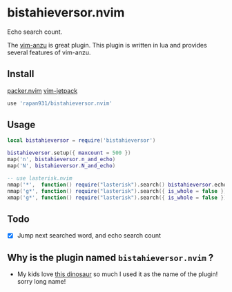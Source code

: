 # bistahieversor.nvim
Echo search count.

The [vim-anzu](https://github.com/osyo-manga/vim-anzu) is great plugin. This plugin is written in lua and provides several features of vim-anzu.

## Install

[packer.nvim](https://github.com/wbthomason/packer.nvim)
[vim-jetpack](https://github.com/tani/vim-jetpack)

```lua
use 'rapan931/bistahieversor.nvim'
```

## Usage

```lua
local bistahieversor = require('bistahieversor')

bistahieversor.setup({ maxcount = 500 })
map('n', bistahieversor.n_and_echo)
map('N', bistahieversor.N_and_echo)

-- use lasterisk.nvim
nmap('*',  function() require("lasterisk").search() bistahieversor.echo() end)
nmap('g*', function() require("lasterisk").search({ is_whole = false }) bistahieversor.echo() end)
xmap('g*', function() require("lasterisk").search({ is_whole = false }) bistahieversor.echo() end)
```
## Todo

- [x] Jump next searched word, and echo search count

## Why is the plugin named `bistahieversor.nvim` ?

- My kids love [this dinosaur](https://en.wikipedia.org/wiki/Bistahieversor) so much I used it as the name of the plugin! sorry long name!
